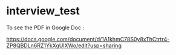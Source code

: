 # interview_test

To see the PDF in Google Doc :

https://docs.google.com/document/d/1A1khmC78S0y8xThCtrtr4-ZP8QBDLn6RZ1YkXgUIXWo/edit?usp=sharing
